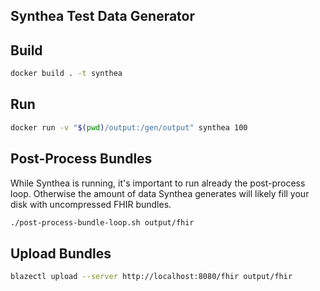 ## Synthea Test Data Generator

## Build

```sh
docker build . -t synthea
```

## Run

```sh
docker run -v "$(pwd)/output:/gen/output" synthea 100
```

## Post-Process Bundles

While Synthea is running, it's important to run already the post-process loop. Otherwise the amount of data Synthea generates will likely fill your disk with uncompressed FHIR bundles. 

```sh
./post-process-bundle-loop.sh output/fhir
```

## Upload Bundles 

```sh
blazectl upload --server http://localhost:8080/fhir output/fhir
```
